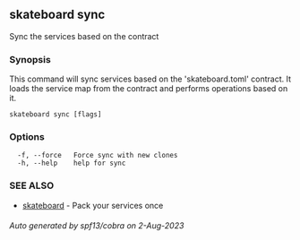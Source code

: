 ## skateboard sync

Sync the services based on the contract

### Synopsis

This command will sync services based on the 'skateboard.toml' contract.
It loads the service map from the contract and performs operations based on it.

```
skateboard sync [flags]
```

### Options

```
  -f, --force   Force sync with new clones
  -h, --help    help for sync
```

### SEE ALSO

* [skateboard](skateboard.md)	 - Pack your services once

###### Auto generated by spf13/cobra on 2-Aug-2023
